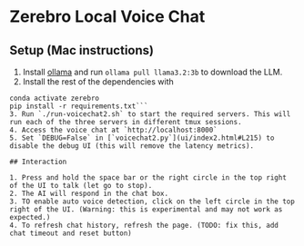 # Zerebro Local Voice Chat

## Setup (Mac instructions)

1. Install [ollama](https://ollama.com/) and run `ollama pull llama3.2:3b` to download the LLM.
2. Install the rest of the dependencies with 
```conda create -n zerebro python=3.10
conda activate zerebro
pip install -r requirements.txt```
3. Run `./run-voicechat2.sh` to start the required servers. This will run each of the three servers in different tmux sessions.
4. Access the voice chat at `http://localhost:8000`
5. Set `DEBUG=False` in [`voicechat2.py`](ui/index2.html#L215) to disable the debug UI (this will remove the latency metrics).

## Interaction

1. Press and hold the space bar or the right circle in the top right of the UI to talk (let go to stop).
2. The AI will respond in the chat box.
3. TO enable auto voice detection, click on the left circle in the top right of the UI. (Warning: this is experimental and may not work as expected.)
4. To refresh chat history, refresh the page. (TODO: fix this, add chat timeout and reset button)